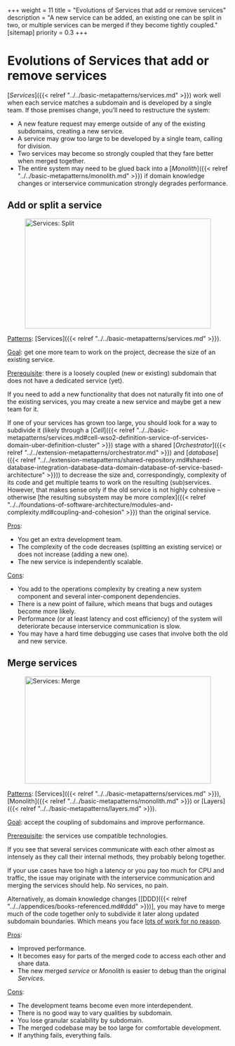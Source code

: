 +++
weight = 11
title = "Evolutions of Services that add or remove services"
description = "A new service can be added, an existing one can be split in two, or multiple services can be merged if they become tightly coupled."
[sitemap]
  priority = 0.3
+++

# Evolutions of Services that add or remove services

[*Services*]({{< relref "../../basic-metapatterns/services.md" >}}) work well when each service matches a subdomain and is developed by a single team\. If those premises change, you’ll need to restructure the system:

- A new feature request may emerge outside of any of the existing subdomains, creating a new service\.
- A service may grow too large to be developed by a single team, calling for division\.
- Two services may become so strongly coupled that they fare better when merged together\.
- The entire system may need to be glued back into a [*Monolith*]({{< relref "../../basic-metapatterns/monolith.md" >}}) if domain knowledge changes or interservice communication strongly degrades performance\.


## Add or split a service

<figure>
<a href="/diagrams/Evolutions/Services/Services_%20Split.png">
<picture>
<source srcset="/diagrams/Evolutions/Services/Services_%20Split.svg" media="(prefers-color-scheme: light)"/>
<source srcset="/diagrams/Evolutions/Services/Services_%20Split.dark.svg" media="(prefers-color-scheme: dark)"/>
<img src="/diagrams/Evolutions/Services/Services_%20Split.png" alt="Services: Split" loading="lazy" width="1303" height="251" style="width:100%"/>
</picture>
</a>
</figure>

<ins>Patterns</ins>: [Services]({{< relref "../../basic-metapatterns/services.md" >}})\.

<ins>Goal</ins>: get one more team to work on the project, decrease the size of an existing service\.

<ins>Prerequisite</ins>: there is a loosely coupled \(new or existing\) subdomain that does not have a dedicated service \(yet\)\.

If you need to add a new functionality that does not naturally fit into one of the existing services, you may create a new service and maybe get a new team for it\.

If one of your services has grown too large, you should look for a way to subdivide it \(likely through a [*Cell*]({{< relref "../../basic-metapatterns/services.md#cell-wso2-definition-service-of-services-domain-uber-definition-cluster" >}}) stage with a shared [*Orchestrator*]({{< relref "../../extension-metapatterns/orchestrator.md" >}}) and [*database*]({{< relref "../../extension-metapatterns/shared-repository.md#shared-database-integration-database-data-domain-database-of-service-based-architecture" >}})\) to decrease the size and, correspondingly, complexity of its code and get multiple teams to work on the resulting \(sub\)services\. However, that makes sense only if the old service is not highly cohesive – otherwise [the resulting subsystem may be more complex]({{< relref "../../foundations-of-software-architecture/modules-and-complexity.md#coupling-and-cohesion" >}}) than the original service\.

<ins>Pros</ins>: 

- You get an extra development team\.
- The complexity of the code decreases \(splitting an existing service\) or does not increase \(adding a new one\)\.
- The new service is independently scalable\.


<ins>Cons</ins>: 

- You add to the operations complexity by creating a new system component and several inter\-component dependencies\.
- There is a new point of failure, which means that bugs and outages become more likely\.
- Performance \(or at least latency and cost efficiency\) of the system will deteriorate because interservice communication is slow\.
- You may have a hard time debugging use cases that involve both the old and new service\.


## Merge services

<figure>
<a href="/diagrams/Evolutions/Services/Services_%20Merge.png">
<picture>
<source srcset="/diagrams/Evolutions/Services/Services_%20Merge.svg" media="(prefers-color-scheme: light)"/>
<source srcset="/diagrams/Evolutions/Services/Services_%20Merge.dark.svg" media="(prefers-color-scheme: dark)"/>
<img src="/diagrams/Evolutions/Services/Services_%20Merge.png" alt="Services: Merge" loading="lazy" width="1083" height="245" style="width:100%"/>
</picture>
</a>
</figure>

<ins>Patterns</ins>: [Services]({{< relref "../../basic-metapatterns/services.md" >}}), [Monolith]({{< relref "../../basic-metapatterns/monolith.md" >}}) or [Layers]({{< relref "../../basic-metapatterns/layers.md" >}})\.

<ins>Goal</ins>: accept the coupling of subdomains and improve performance\.

<ins>Prerequisite</ins>: the services use compatible technologies\.

If you see that several services communicate with each other almost as intensely as they call their internal methods, they probably belong together\.

If your use cases have too high a latency or you pay too much for CPU and traffic, the issue may originate with the interservice communication and merging the services should help\. No services, no pain\.

Alternatively, as domain knowledge changes \[[DDD]({{< relref "../../appendices/books-referenced.md#ddd" >}})\], you may have to merge much of the code together only to subdivide it later along updated subdomain boundaries\. Which means you face [lots of work for no reason](https://martinfowler.com/bliki/MonolithFirst.html)\.

<ins>Pros</ins>: 

- Improved performance\.
- It becomes easy for parts of the merged code to access each other and share data\.
- The new merged *service* or *Monolith* is easier to debug than the original *Services*\.


<ins>Cons</ins>: 

- The development teams become even more interdependent\.
- There is no good way to vary qualities by subdomain\.
- You lose granular scalability by subdomain\.
- The merged codebase may be too large for comfortable development\.
- If anything fails, everything fails\.

